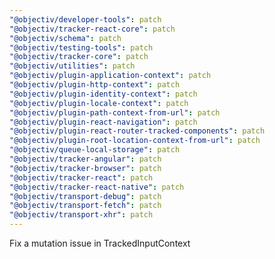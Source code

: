 ```yaml
---
"@objectiv/developer-tools": patch
"@objectiv/tracker-react-core": patch
"@objectiv/schema": patch
"@objectiv/testing-tools": patch
"@objectiv/tracker-core": patch
"@objectiv/utilities": patch
"@objectiv/plugin-application-context": patch
"@objectiv/plugin-http-context": patch
"@objectiv/plugin-identity-context": patch
"@objectiv/plugin-locale-context": patch
"@objectiv/plugin-path-context-from-url": patch
"@objectiv/plugin-react-navigation": patch
"@objectiv/plugin-react-router-tracked-components": patch
"@objectiv/plugin-root-location-context-from-url": patch
"@objectiv/queue-local-storage": patch
"@objectiv/tracker-angular": patch
"@objectiv/tracker-browser": patch
"@objectiv/tracker-react": patch
"@objectiv/tracker-react-native": patch
"@objectiv/transport-debug": patch
"@objectiv/transport-fetch": patch
"@objectiv/transport-xhr": patch
---
```


Fix a mutation issue in TrackedInputContext
